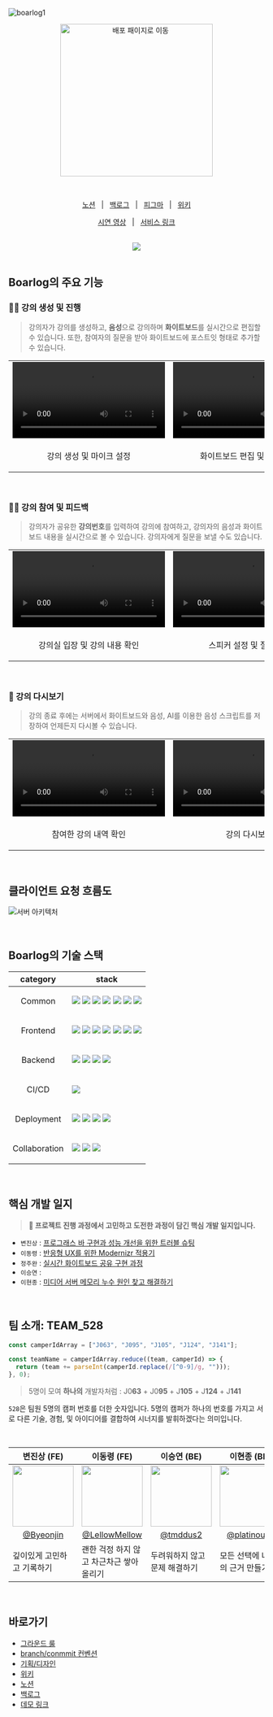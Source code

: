 
![boarlog1](https://github.com/boostcampwm2023/web13_Boarlog/assets/86391351/89de8827-e5ac-4494-a196-982af8ea2c5f)


<p align="center">
<a href="https://boarlog.netlify.app">
<img width="300" alt="배포 패이지로 이동" src="https://github.com/boostcampwm2023/web13_Boarlog/assets/86391351/2465c664-cf4f-405b-ae2c-d09cbe86e597"/>
</a>
</p>

<br/>

<p align=center>
  <a href="https://boarlog.notion.site/">노션</a>
  &nbsp; | &nbsp; 
  <a href="https://weak-sugar-603.notion.site/d1fb2080ff934e859d50c5cd3620e223">백로그</a>
  &nbsp; | &nbsp;
  <a href="https://www.figma.com/file/1wp3yrrwOU6M7y7v5WOXet/%EB%94%94%EC%9E%90%EC%9D%B8-%EC%8B%9C%EC%95%88?type=design&node-id=33-8035&mode=design&t=kKUoymq1TBmjD0HR-0">피그마</a>
  &nbsp; | &nbsp; 
  <a href="https://github.com/boostcampwm2023/web13_Boarlog/wiki">위키</a>
</p>

<p align=center>
  <a href="https://youtu.be/2WOme3P0Hw8?si=4e2pvwhAJANnHxjZ">시연 영상</a>
  &nbsp; | &nbsp; 
  <a href="https://boarlog.netlify.app/">서비스 링크</a>
</p>

<br/>

<div align="center">
<a href="https://hits.seeyoufarm.com"><img src="https://hits.seeyoufarm.com/api/count/incr/badge.svg?url=https%3A%2F%2Fgithub.com%2Fboostcampwm2023%2Fweb13_Boarlog&count_bg=%2379C83D&title_bg=%23555555&icon=&icon_color=%23E7E7E7&title=hits&edge_flat=false"/></a>
</div>

<br/>

## Boarlog의 주요 기능

### 🧑‍🏫 강의 생성 및 진행

> 강의자가 강의를 생성하고, **음성**으로 강의하며 **화이트보드**를 실시간으로 편집할 수 있습니다. 또한, 참여자의 질문을 받아 화이트보드에 포스트잇 형태로 추가할 수 있습니다.

<table align=center>
<tr>
  <td>
	  <video src="https://github.com/boostcampwm2023/web13_Boarlog/assets/86391351/4c24d511-7914-4d2e-aafc-303568c015f4" />
  </td>
  <td>
	  <video src="https://github.com/boostcampwm2023/web13_Boarlog/assets/86391351/1e9d5624-71ad-46d3-801f-c0a74317807d" />
  </td>
</tr>
<tr>
  <td>
    <p align=center>강의 생성 및 마이크 설정</p>
  </td>
  <td>
    <p align=center> 화이트보드 편집 및 질문 확인</p>
  </td>
</tr>
</table>

<br/>

### 🧑‍🎓 강의 참여 및 피드백

> 강의자가 공유한 **강의번호**를 입력하여 강의에 참여하고, 강의자의 음성과 화이트보드 내용을 실시간으로 볼 수 있습니다. 강의자에게 질문을 보낼 수도 있습니다.

<table align=center>
<tr>
  <td>
	  <video src="https://github.com/boostcampwm2023/web13_Boarlog/assets/86391351/0e75f788-510b-4ed6-9906-b7349c8092fb" />
  </td>
  <td>
	  <video src="https://github.com/boostcampwm2023/web13_Boarlog/assets/86391351/ea59d6f4-b6d3-4f28-9d48-ff12dad66d3b" />
  </td>
</tr>
<tr>
  <td>
    <p align=center>강의실 입장 및 강의 내용 확인</p>
  </td>
  <td>
    <p align=center>스피커 설정 및 질문하기</p>
  </td>
</tr>
</table>

<br/>

### 🎥 강의 다시보기

> 강의 종료 후에는 서버에서 화이트보드와 음성, AI를 이용한 음성 스크립트를 저장하여 언제든지 다시볼 수 있습니다.

<table align=center>
<tr>
  <td>
	  <video src="https://github.com/boostcampwm2023/web13_Boarlog/assets/54176384/67162997-fe6d-4fdc-b672-dbe8dcdebd02" />
  </td>
  <td>
	  <video src="https://github.com/boostcampwm2023/web13_Boarlog/assets/54176384/e679fc19-d9a8-4899-a274-b1f1a81c5c8c" />
  </td>
</tr>
<tr>
  <td>
    <p align=center>참여한 강의 내역 확인</p>
  </td>
  <td>
    <p align=center>강의 다시보기</p>
  </td>
</tr>
</table>

<br/>

## 클라이언트 요청 흐름도
![서버 아키텍처](https://github.com/boostcampwm2023/web13_Boarlog/assets/70827921/43e476a7-6493-4ce9-b244-aba01cbf8612)

<br/>

## Boarlog의 기술 스택

<table align=center>
    <thead>
        <tr>
            <th>category</th>
            <th>stack</th>
        </tr>
    </thead>
    <tbody>
        <tr>
            <td>
                <p align=center>Common</p>
            </td>
            <td>
		<img src="https://img.shields.io/badge/npm-CB3837?logo=npm&logoColor=ffffff">
                <img src="https://img.shields.io/badge/WebRTC-333333?logo=webrtc">
                <img src="https://img.shields.io/badge/Socket.io-010101?logo=Socket.io">
                <img src="https://img.shields.io/badge/Prettier-F7B93E?logo=prettier&logoColor=ffffff">
                <img src="https://img.shields.io/badge/ESLint-4B32C3?logo=Eslint">
		<img src="https://img.shields.io/badge/TypeScript-3178C6?logo=typescript&logoColor=ffffff">
                <img src="https://img.shields.io/badge/.ENV-ECD53F?logo=.ENV&logoColor=ffffff">
            </td>
        </tr>
        <tr>
            <td>
                  <p align=center>Frontend</p>
            </td>
            <td>
                <img src="https://img.shields.io/badge/React-61DAFB?logo=React&logoColor=ffffff">
                <img src="https://img.shields.io/badge/Vite-646CFF?logo=Vite&logoColor=ffffff">
                <img src="https://img.shields.io/badge/TailwindCSS-06B6D4?logo=tailwindcss&logoColor=ffffff">
                <img src="https://img.shields.io/badge/Recoil-3578E5?logo=recoil&logoColor=ffffff">
                <img src="https://img.shields.io/badge/Axios-5A29E4?logo=axios&logoColor=ffffff">
		<img src="https://github.com/boostcampwm2023/web13_Boarlog/assets/86391351/646e36a9-366d-4b91-9b42-a4e2eef584cd">
		<img src="https://github.com/boostcampwm2023/web13_Boarlog/assets/86391351/54880738-cc88-4f63-8cfa-d955dc5721e3">
            </td>
        </tr>
        <tr>
            <td>
                <p align=center>Backend</p>
            </td>
            <td>
                <img src="https://img.shields.io/badge/NestJS-E0234E?logo=nestjs">
                <img src="https://img.shields.io/badge/MongoDB-114411?logo=mongodb">
                <img src="https://img.shields.io/badge/Mongoose-114411?logo=mongodb">
                <img src="https://img.shields.io/badge/Redis-DC382D?logo=redis&logoColor=ffffff">
            </td>
        </tr>
        <tr>
            <td>
                <p align=center>CI/CD</p>
            </td>
            <td>
                 <img src="https://img.shields.io/badge/GitHub Actions-000000?logo=github-actions">
            </td>
        </tr>
                <tr>
            <td>
                <p align=center>Deployment</p>
            </td>
            <td>
                <img src="https://img.shields.io/badge/Netlify-00C7B7?logo=netlify&logoColor=ffffff&">
                <img src="https://img.shields.io/badge/Docker-2496ED?logo=docker&logoColor=ffffff&">
                <img src="https://img.shields.io/badge/nginx-014532?logo=Nginx&logoColor=009639&">
                <img src="https://img.shields.io/badge/Naver Cloud Platform-03C75A?logo=naver&logoColor=ffffff">  
            </td>
        </tr>
        <tr>
            <td>
                <p align=center>Collaboration</p>
            </td>
            <td>
                <img src="https://img.shields.io/badge/Notion-000000?logo=Notion">
                <img src="https://img.shields.io/badge/Figma-F24E1E?logo=Figma&logoColor=ffffff">
                <img src="https://img.shields.io/badge/Slack-4A154B?logo=Slack&logoColor=ffffff">
            </td>
        </tr>
    </tbody>
</table>

<br/>

## 핵심 개발 일지
> **🔗 프로젝트 진행 과정에서 고민하고 도전한 과정이 담긴 핵심 개발 일지입니다.**

- ```변진상``` : [프로그래스 바 구현과 성능 개선을 위한 트러블 슈팅](https://velog.io/@quswlstkd88/%ED%94%84%EB%A1%9C%EA%B7%B8%EB%9E%98%EC%8A%A4-%EB%B0%94-%EA%B5%AC%ED%98%84%EA%B3%BC-%EC%84%B1%EB%8A%A5-%EA%B0%9C%EC%84%A0%EC%9D%84-%EC%9C%84%ED%95%9C-%ED%8A%B8%EB%9F%AC%EB%B8%94-%EC%8A%88%ED%8C%85)
- ```이동령``` : [반응형 UX를 위한 Modernizr 적용기](https://velog.io/@pexe99/Boarlog-%EC%9A%B0%EB%A6%AC-%EC%84%9C%EB%B9%84%EC%8A%A4%EB%8A%94-%EB%AA%A8%EB%B0%94%EC%9D%BC-%EC%82%AC%EC%A0%88%EC%9E%85%EB%8B%88%EB%8B%A4)
- ```정주완``` : [실시간 화이트보드 공유 구현 과정](https://boarlog.notion.site/ad59de67865345ff8a91eed36d074820)
- ```이승연``` :
- ```이현종``` : [미디어 서버 메모리 누수 원인 찾고 해결하기](https://www.notion.so/boarlog/939c0576a3394a049b2c1bdd29bbd51f)
<br/>

## 팀 소개: TEAM_528

```jsx
const camperIdArray = ["J063", "J095", "J105", "J124", "J141"];

const teamName = camperIdArray.reduce((team, camperId) => {
  return (team += parseInt(camperId.replace(/[^0-9]/g, "")));
}, 0);
```

> 5명이 모여 **하나의** 개발자처럼 : J0**63** + J0**95** + J**105** + J**124** + J**141**

`528`은 팀원 5명의 캠퍼 번호를 더한 숫자입니다. 5명의 캠퍼가 하나의 번호를 가지고 서로 다른 기술, 경험, 및 아이디어를 결합하여 시너지를 발휘하겠다는 의미입니다.

<br/>

<table align=center>
    <thead>
        <tr>
            <th>변진상 (FE)</th>
            <th>이동령 (FE)</th>
            <th>이승연 (BE)</th>
            <th>이현종 (BE)</th>
            <th>정주완 (FE)</th>
        </tr>
    </thead>
    <tbody align=center>
        <tr>
            <td width="150">
              <a href="https://github.com/Byeonjin"><img width="120" height="120" src="https://avatars.githubusercontent.com/u/54176384?v=4" /></a>
            </td>
            <td width="150">
              <a href="https://github.com/LellowMellow"><img width="120" height="120" src="https://avatars.githubusercontent.com/u/79556112?v=4" /></a>
            </td>
            <td width="150">
              <a href="https://github.com/tmddus2"><img width="120" height="120" src="https://avatars.githubusercontent.com/u/49530253?v=4" /></a>
            </td>
            <td width="150">
              <a href="https://github.com/platinouss"><img width="120" height="120" src="https://avatars.githubusercontent.com/u/70827921?v=4" /></a>
            </td>
            <td width="150">
              <a href="https://github.com/Jw705"><img width="120" height="120" src="https://avatars.githubusercontent.com/u/86391351?v=4" /></a>
            </td>
        </tr>
        <tr>
            <td><a href="https://github.com/Byeonjin">@Byeonjin</a></td>
            <td><a href="https://github.com/LellowMellow">@LellowMellow</a></td>
            <td><a href="https://github.com/tmddus2">@tmddus2</a></td>
            <td><a href="https://github.com/platinouss">@platinouss</a></td>
            <td><a href="https://github.com/Jw705">@Jw705</a></td>
        </tr>
        <tr align=left>
            <td width="150">깊이있게 고민하고 기록하기</td>
            <td width="150">괜한 걱정 하지 않고 차근차근 쌓아올리기</td>
            <td width="150">두려워하지 않고 문제 해결하기</td>
            <td width="150">모든 선택에 나만의 근거 만들기</td>
            <td width="150">작성한 코드에 대한 의도를 잘 기록하기</td>
        </tr>
    </tbody>
</table>

<br/>

## 바로가기

- [그라운드 룰](https://weak-sugar-603.notion.site/Ground-Rules-43ebfd44b76c482a983c4a47481028ca?pvs=4)
- [branch/conmmit 컨벤션](https://weak-sugar-603.notion.site/Git-Branch-Commmit-882a35cba1cc433eb0f01abf2e3b134d?pvs=4)
- [기획/디자인](https://www.figma.com/file/vd1TPvzMNwy6OfVmNFw8cI/Untitled?type=design&node-id=4%3A22&mode=design&t=NS1IQkeFYsr7lSuf-1)
- [위키](https://github.com/boostcampwm2023/web13_TEAM_528/wiki)
- [노션](https://boarlog.notion.site/)
- [백로그](https://www.notion.so/d1fb2080ff934e859d50c5cd3620e223)
- [데모 링크](https://boarlog.netlify.app)
